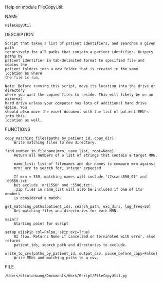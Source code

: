 Help on module FileCopyUtil:

NAME

    FileCopyUtil

DESCRIPTION

    Script that takes a list of patient identifiers, and searches a given path
    recursively for all paths that contain a patient identifier. Outputs paths by
    patient identifier in tab-delimited format to specified file and copies the
    patient folders into a new folder that is created in the same  location as where
    the file is run.
    
    Note: Before running this script, move its location into the drive or directory
    where you want the copied files to reside. This will likely be on an external
    hard drive unless your computer has lots of additional hard drive space. You
    should also move the excel document with the list of patient MRN's into this
    location as well.

FUNCTIONS

    copy_matching_files(paths_by_patient_id, copy_dir)
        Write matching files to new directory.
    
    find_number_in_filename(mrn, name_list, root=None)
        Return all members of a list of strings that contain a target MRN.
        
        name_list: list of filenames and dir names to compare mrn against
        mrn: mrn to search for, integer expected
        
        If mrn = 550, matching names will include 't2scans550_01' and '00550.txt'
        but exclude 'mri1550' and '5500.txt'.
        .zip files in name_list will also be included if one of its members
        is considered a match.
    
    get_matching_paths(patient_ids, search_path, exc_dirs, log_freq=50)
        Get matching files and directories for each MRN.
    
    main()
        Starting point for script
    
    setup_ui(skip_col=False, skip_exc=True)
        UI flow. Returns None if cancelled or terminated with error, else returns
        patient_ids, search_path and directories to exclude.
    
    write_to_csv(paths_by_patient_id, output_csv, pause_before_copy=False)
        Write MRNs and matching paths to a csv.


FILE

    /Users/clintonwang/Documents/Work/Script/FileCopyUtil.py


